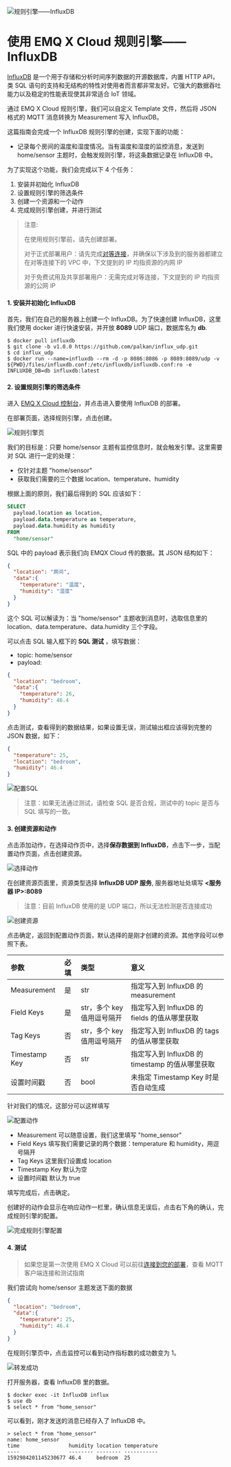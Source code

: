 ![规则引擎——InfluxDB](_assets/rule_engine_influxdb.jpg)

# 使用 EMQ X Cloud 规则引擎——InfluxDB

[InfluxDB](https://www.influxdata.com/) 是一个用于存储和分析时间序列数据的开源数据库，内置 HTTP API，类 SQL 语句的支持和无结构的特性对使用者而言都非常友好。它强大的数据吞吐能力以及稳定的性能表现使其非常适合 IoT 领域。

通过 EMQ X Cloud 规则引擎，我们可以自定义 Template 文件，然后将 JSON 格式的 MQTT 消息转换为 Measurement 写入 InfluxDB。



这篇指南会完成一个 InfluxDB 规则引擎的创建，实现下面的功能：

* 记录每个房间的温度和湿度情况。当有温度和湿度的监控消息，发送到 home/sensor 主题时，会触发规则引擎，将这条数据记录在 InfluxDB 中。



为了实现这个功能，我们会完成以下 4 个任务：

1. 安装并初始化 InfluxDB 
2. 设置规则引擎的筛选条件
3. 创建一个资源和一个动作
4. 完成规则引擎创建，并进行测试

>注意:
>
>在使用规则引擎前，请先创建部署。
>
>对于正式部署用户：请先完成[对等连接](../../deployments/vpc_peering.md)，并确保以下涉及到的服务器都建立在对等连接下的 VPC 中，下文提到的 IP 均指资源的内网 IP
>
>对于免费试用及共享部署用户：无需完成对等连接，下文提到的 IP 均指资源的公网 IP



#### 1. 安装并初始化 InfluxDB

首先，我们在自己的服务器上创建一个 InfluxDB。为了快速创建 InfluxDB，这里我们使用 docker 进行快速安装，并开放 **8089** UDP 端口，数据库名为 **db**.

```shell
$ docker pull influxdb
$ git clone -b v1.0.0 https://github.com/palkan/influx_udp.git
$ cd influx_udp
$ docker run --name=influxdb --rm -d -p 8086:8086 -p 8089:8089/udp -v ${PWD}/files/influxdb.conf:/etc/influxdb/influxdb.conf:ro -e INFLUXDB_DB=db influxdb:latest
```



#### 2. 设置规则引擎的筛选条件

进入 [EMQ X Cloud 控制台](https://cloud.emqx.io/console/)，并点击进入要使用 InfluxDB 的部署。

在部署页面，选择规则引擎，点击创建。

![规则引擎页](_assets/view_rule_engine.png)

我们的目标是：只要 home/sensor 主题有监控信息时，就会触发引擎。这里需要对 SQL 进行一定的处理：

* 仅针对主题 "home/sensor"
* 获取我们需要的三个数据 location、temperature、humidity 

根据上面的原则，我们最后得到的 SQL 应该如下：

```sql
SELECT
  payload.location as location,
  payload.data.temperature as temperature,
  payload.data.humidity as humidity
FROM
  "home/sensor"
```

SQL 中的 payload 表示我们向 EMQX Cloud 传的数据。其 JSON 结构如下：

```json
{
  "location": "房间",
  "data":{
    "temperature": "温度",
    "humidity": "湿度"
  }
}
```
这个 SQL 可以解读为：当 "home/sensor" 主题收到消息时，选取信息里的 location、data.temperature、data.humidity 三个字段。

可以点击 SQL 输入框下的 **SQL 测试** ，填写数据：

* topic: home/sensor
* payload:
```json
{
  "location": "bedroom",
  "data":{
    "temperature": 26,
    "humidity": 46.4
  }
}
```
点击测试，查看得到的数据结果，如果设置无误，测试输出框应该得到完整的 JSON 数据，如下：

```json
{
  "temperature": 25,
  "location": "bedroom",
  "humidity": 46.4
}
```
![配置SQL](_assets/influxDB_SQL_setting.png)

>注意：如果无法通过测试，请检查 SQL 是否合规，测试中的 topic 是否与 SQL 填写的一致。

  

#### 3. 创建资源和动作

点击添加动作，在选择动作页中，选择**保存数据到 InfluxDB**，点击下一步，当配置动作页面，点击创建资源。

![选择动作](_assets/add_influxDB_action02.png)

在创建资源页面里，资源类型选择 **InfluxDB UDP 服务**, 服务器地址处填写 **<服务器 IP>:8089**

>注意：目前 InfluxDB 使用的是 UDP 端口，所以无法检测是否连接成功

![创建资源](_assets/add_influxDB_action03.png)

点击确定，返回到配置动作页面，默认选择的是刚才创建的资源。其他字段可以参照下表。

| 参数   | 必填   | 类型   | 意义   |
|:----|:----|:----|:----|
| Measurement   | 是   | str   | 指定写入到 InfluxDB 的  measurement   |
| Field Keys   | 是   | str，多个 key 值用逗号隔开   | 指定写入到 InfluxDB 的 fields 的值从哪里获取   |
| Tag Keys   | 否   | str，多个 key 值用逗号隔开   | 指定写入到 InfluxDB 的 tags 的值从哪里获取   |
| Timestamp Key   | 否   | str   | 指定写入到 InfluxDB 的 timestamp 的值从哪里获取   |
| 设置时间戳   | 否   | bool   | 未指定 Timestamp Key 时是否自动生成   |

针对我们的情况，这部分可以这样填写

![配置动作](_assets/add_influxDB_action04.png)

* Measurement 可以随意设置，我们这里填写 "home_sensor"
* Field Keys 填写我们需要记录的两个数据：temperature 和 humidity，用逗号隔开
* Tag Keys 这里我们设置成 location
* Timestamp Key 默认为空
* 设置时间戳 默认为 true

填写完成后，点击确定。

创建好的动作会显示在响应动作一栏里，确认信息无误后，点击右下角的确认，完成规则引擎的配置。

![完成规则引擎配置](_assets/add_influxDB_action05.png)



#### 4. 测试

>如果您是第一次使用 EMQ X Cloud 可以前往[连接到您的部署]()，查看 MQTT 客户端连接和测试指南

我们尝试向 home/sensor 主题发送下面的数据

```json
{
  "location": "bedroom",
  "data":{
    "temperature": 25,
    "humidity": 46.4
  }
}
```
在规则引擎页中，点击监控可以看到动作指标数的成功数变为 1。

![转发成功](_assets/test_rule_engine_influxDB.png)

打开服务器，查看 InfluxDB 里的数据。

```shell
$ docker exec -it InfluxDB influx
$ use db
$ select * from "home_sensor"
```
可以看到，刚才发送的消息已经存入了 InfluxDB 中。

```plain
> select * from "home_sensor"
name: home_sensor
time                humidity location temperature
----                -------- -------- -----------
1592984201145230677 46.4     bedroom  25
```
